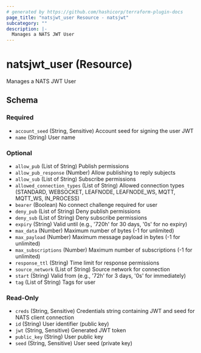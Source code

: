 ```yaml
---
# generated by https://github.com/hashicorp/terraform-plugin-docs
page_title: "natsjwt_user Resource - natsjwt"
subcategory: ""
description: |-
  Manages a NATS JWT User
---
```


# natsjwt_user (Resource)

Manages a NATS JWT User



<!-- schema generated by tfplugindocs -->
## Schema

### Required

- `account_seed` (String, Sensitive) Account seed for signing the user JWT
- `name` (String) User name

### Optional

- `allow_pub` (List of String) Publish permissions
- `allow_pub_response` (Number) Allow publishing to reply subjects
- `allow_sub` (List of String) Subscribe permissions
- `allowed_connection_types` (List of String) Allowed connection types (STANDARD, WEBSOCKET, LEAFNODE, LEAFNODE_WS, MQTT, MQTT_WS, IN_PROCESS)
- `bearer` (Boolean) No connect challenge required for user
- `deny_pub` (List of String) Deny publish permissions
- `deny_sub` (List of String) Deny subscribe permissions
- `expiry` (String) Valid until (e.g., '720h' for 30 days, '0s' for no expiry)
- `max_data` (Number) Maximum number of bytes (-1 for unlimited)
- `max_payload` (Number) Maximum message payload in bytes (-1 for unlimited)
- `max_subscriptions` (Number) Maximum number of subscriptions (-1 for unlimited)
- `response_ttl` (String) Time limit for response permissions
- `source_network` (List of String) Source network for connection
- `start` (String) Valid from (e.g., '72h' for 3 days, '0s' for immediately)
- `tag` (List of String) Tags for user

### Read-Only

- `creds` (String, Sensitive) Credentials string containing JWT and seed for NATS client connection
- `id` (String) User identifier (public key)
- `jwt` (String, Sensitive) Generated JWT token
- `public_key` (String) User public key
- `seed` (String, Sensitive) User seed (private key)
